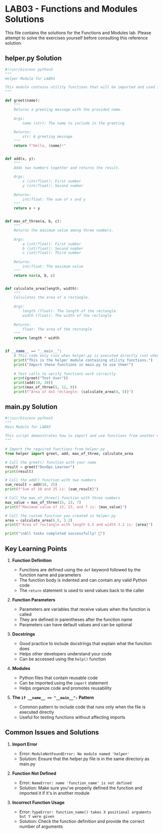 # LAB03 - Functions and Modules Solutions

This file contains the solutions for the Functions and Modules lab. Please attempt to solve the exercises yourself before consulting this reference solution.

## helper.py Solution

```python
#!/usr/bin/env python3
"""
Helper Module for LAB03

This module contains utility functions that will be imported and used in main.py.
"""

def greet(name):
    """
    Returns a greeting message with the provided name.
    
    Args:
        name (str): The name to include in the greeting
        
    Returns:
        str: A greeting message
    """
    return f"Hello, {name}!"


def add(x, y):
    """
    Adds two numbers together and returns the result.
    
    Args:
        x (int/float): First number
        y (int/float): Second number
        
    Returns:
        int/float: The sum of x and y
    """
    return x + y


def max_of_three(a, b, c):
    """
    Returns the maximum value among three numbers.
    
    Args:
        a (int/float): First number
        b (int/float): Second number
        c (int/float): Third number
        
    Returns:
        int/float: The maximum value
    """
    return max(a, b, c)


def calculate_area(length, width):
    """
    Calculates the area of a rectangle.
    
    Args:
        length (float): The length of the rectangle
        width (float): The width of the rectangle
        
    Returns:
        float: The area of the rectangle
    """
    return length * width


if __name__ == "__main__":
    # This code only runs when helper.py is executed directly (not when imported)
    print("This is the helper module containing utility functions.")
    print("Import these functions in main.py to use them!")
    
    # Test calls to verify functions work correctly
    print(greet("Test User"))
    print(add(10, 20))
    print(max_of_three(5, 12, 8))
    print(f"Area of 4x5 rectangle: {calculate_area(4, 5)}")
```

## main.py Solution

```python
#!/usr/bin/env python3
"""
Main Module for LAB03

This script demonstrates how to import and use functions from another module.
"""

# Import the required functions from helper.py
from helper import greet, add, max_of_three, calculate_area

# Call the greet() function with your name
result = greet("DevOps Learner")
print(result)

# Call the add() function with two numbers
sum_result = add(10, 25)
print(f"Sum of 10 and 25 is: {sum_result}")

# Call the max_of_three() function with three numbers
max_value = max_of_three(15, 23, 7)
print(f"Maximum value of 15, 23, and 7 is: {max_value}")

# Call the custom function you created in helper.py
area = calculate_area(6.5, 3.2)
print(f"Area of rectangle with length 6.5 and width 3.2 is: {area}")

print("\nAll tasks completed successfully! 🎉")
```

## Key Learning Points

1. **Function Definition**
   - Functions are defined using the `def` keyword followed by the function name and parameters
   - The function body is indented and can contain any valid Python code
   - The `return` statement is used to send values back to the caller

2. **Function Parameters**
   - Parameters are variables that receive values when the function is called
   - They are defined in parentheses after the function name
   - Parameters can have default values and can be optional

3. **Docstrings**
   - Good practice to include docstrings that explain what the function does
   - Helps other developers understand your code
   - Can be accessed using the `help()` function

4. **Modules**
   - Python files that contain reusable code
   - Can be imported using the `import` statement
   - Helps organize code and promotes reusability

5. **The `if __name__ == "__main__":` Pattern**
   - Common pattern to include code that runs only when the file is executed directly
   - Useful for testing functions without affecting imports

## Common Issues and Solutions

1. **Import Error**
   - Error: `ModuleNotFoundError: No module named 'helper'`
   - Solution: Ensure that the helper.py file is in the same directory as main.py

2. **Function Not Defined**
   - Error: `NameError: name 'function_name' is not defined`
   - Solution: Make sure you've properly defined the function and imported it if it's in another module

3. **Incorrect Function Usage**
   - Error: `TypeError: function_name() takes X positional arguments but Y were given`
   - Solution: Check the function definition and provide the correct number of arguments 